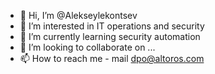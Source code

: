 - 👋 Hi, I’m @Alekseylekontsev
- 👀 I’m interested in IT operations and security
- 🌱 I’m currently learning security automation
- 💞️ I’m looking to collaborate on ...
- 📫 How to reach me - mail dpo@altoros.com

<!---
Alekseylekontsev/Alekseylekontsev is a ✨ special ✨ repository because its `README.md` (this file) appears on your GitHub profile.
You can click the Preview link to take a look at your changes.
--->
